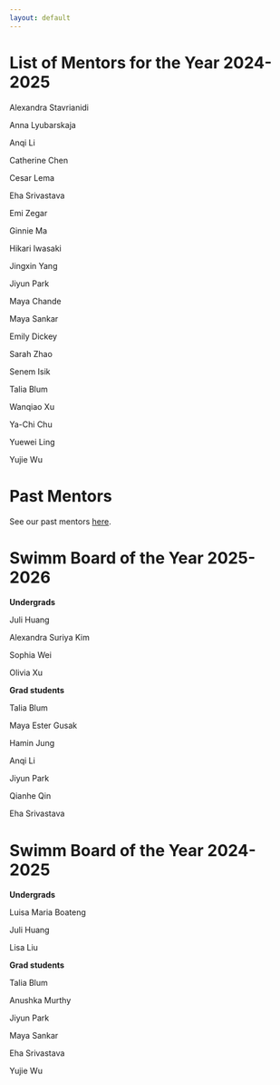 ```yaml
---
layout: default
---
```


# List of Mentors for the Year 2024-2025

Alexandra Stavrianidi

Anna Lyubarskaja

Anqi Li

Catherine Chen

Cesar Lema

Eha Srivastava

Emi Zegar

Ginnie Ma

Hikari Iwasaki

Jingxin Yang

Jiyun Park

Maya Chande

Maya Sankar

Emily Dickey

Sarah Zhao

Senem Isik

Talia Blum

Wanqiao Xu

Ya-Chi Chu

Yuewei Ling

Yujie Wu


# Past Mentors
See our past mentors [here](https://swimm.stanford.edu/mentors3.html).


# Swimm Board of the Year 2025-2026

**Undergrads**

Juli Huang

Alexandra Suriya Kim

Sophia Wei

Olivia Xu

**Grad students**

Talia Blum

Maya Ester Gusak

Hamin Jung

Anqi Li

Jiyun Park

Qianhe Qin

Eha Srivastava 


# Swimm Board of the Year 2024-2025


**Undergrads**

Luisa Maria Boateng 

Juli Huang 

Lisa Liu 


**Grad students**

Talia Blum

Anushka Murthy

Jiyun Park

Maya Sankar

Eha Srivastava 

Yujie Wu


